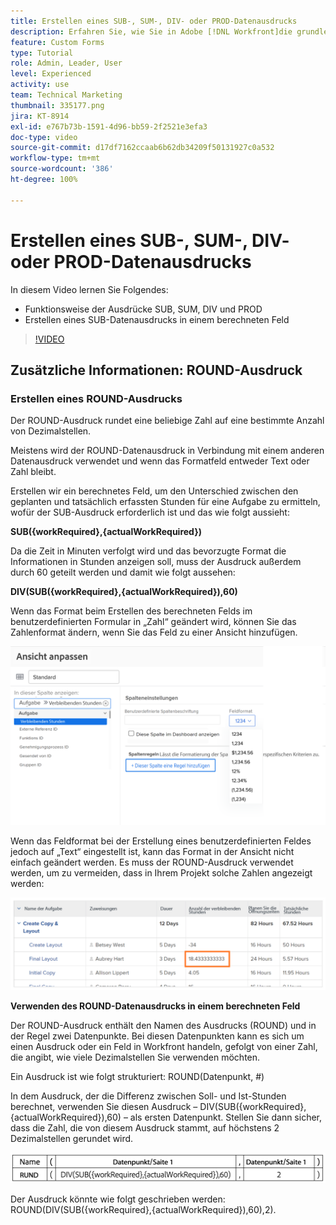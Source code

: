 ```yaml
---
title: Erstellen eines SUB-, SUM-, DIV- oder PROD-Datenausdrucks
description: Erfahren Sie, wie Sie in Adobe [!DNL Workfront]die grundlegenden mathematischen Ausdrücke in einem berechneten Feld verwenden und erstellen.
feature: Custom Forms
type: Tutorial
role: Admin, Leader, User
level: Experienced
activity: use
team: Technical Marketing
thumbnail: 335177.png
jira: KT-8914
exl-id: e767b73b-1591-4d96-bb59-2f2521e3efa3
doc-type: video
source-git-commit: d17df7162ccaab6b62db34209f50131927c0a532
workflow-type: tm+mt
source-wordcount: '386'
ht-degree: 100%

---
```


# Erstellen eines SUB-, SUM-, DIV- oder PROD-Datenausdrucks

In diesem Video lernen Sie Folgendes:

* Funktionsweise der Ausdrücke SUB, SUM, DIV und PROD
* Erstellen eines SUB-Datenausdrucks in einem berechneten Feld

>[!VIDEO](https://video.tv.adobe.com/v/335177/?quality=12&learn=on&enablevpops)

## Zusätzliche Informationen: ROUND-Ausdruck

### Erstellen eines ROUND-Ausdrucks

Der ROUND-Ausdruck rundet eine beliebige Zahl auf eine bestimmte Anzahl von Dezimalstellen.

Meistens wird der ROUND-Datenausdruck in Verbindung mit einem anderen Datenausdruck verwendet und wenn das Formatfeld entweder Text oder Zahl bleibt.

Erstellen wir ein berechnetes Feld, um den Unterschied zwischen den geplanten und tatsächlich erfassten Stunden für eine Aufgabe zu ermitteln, wofür der SUB-Ausdruck erforderlich ist und das wie folgt aussieht:

**SUB({workRequired},{actualWorkRequired})**

Da die Zeit in Minuten verfolgt wird und das bevorzugte Format die Informationen in Stunden anzeigen soll, muss der Ausdruck außerdem durch 60 geteilt werden und damit wie folgt aussehen:

**DIV(SUB({workRequired},{actualWorkRequired}),60)**

Wenn das Format beim Erstellen des berechneten Felds im benutzerdefinierten Formular in „Zahl“ geändert wird, können Sie das Zahlenformat ändern, wenn Sie das Feld zu einer Ansicht hinzufügen.

![Workload Balancer mit Nutzungsbericht](assets/round01.png)

Wenn das Feldformat bei der Erstellung eines benutzerdefinierten Feldes jedoch auf „Text“ eingestellt ist, kann das Format in der Ansicht nicht einfach geändert werden. Es muss der ROUND-Ausdruck verwendet werden, um zu vermeiden, dass in Ihrem Projekt solche Zahlen angezeigt werden:

![Workload Balancer mit Nutzungsbericht](assets/round02.png)

<b>Verwenden des ROUND-Datenausdrucks in einem berechneten Feld</b>

Der ROUND-Ausdruck enthält den Namen des Ausdrucks (ROUND) und in der Regel zwei Datenpunkte. Bei diesen Datenpunkten kann es sich um einen Ausdruck oder ein Feld in Workfront handeln, gefolgt von einer Zahl, die angibt, wie viele Dezimalstellen Sie verwenden möchten.

Ein Ausdruck ist wie folgt strukturiert: ROUND(Datenpunkt, #)

In dem Ausdruck, der die Differenz zwischen Soll- und Ist-Stunden berechnet, verwenden Sie diesen Ausdruck – DIV(SUB({workRequired},{actualWorkRequired}),60) – als ersten Datenpunkt. Stellen Sie dann sicher, dass die Zahl, die von diesem Ausdruck stammt, auf höchstens 2 Dezimalstellen gerundet wird.

![Workload Balancer mit Nutzungsbericht](assets/round03.png)

Der Ausdruck könnte wie folgt geschrieben werden: ROUND(DIV(SUB({workRequired},{actualWorkRequired}),60),2).
